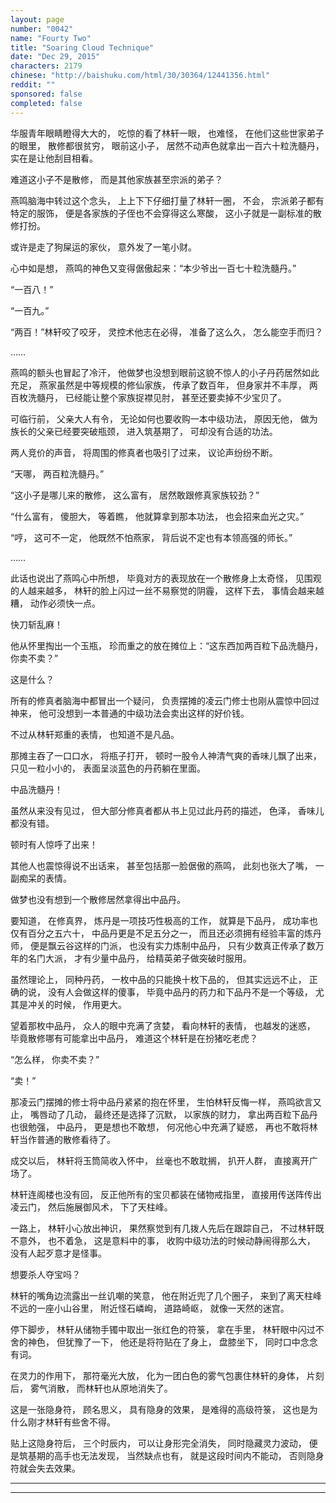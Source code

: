 ```yaml
---
layout: page
number: "0042"
name: "Fourty Two"
title: "Soaring Cloud Technique"
date: "Dec 29, 2015"
characters: 2179
chinese: "http://baishuku.com/html/30/30364/12441356.html"
reddit: ""
sponsored: false
completed: false
---
```


华服青年眼睛瞪得大大的，
吃惊的看了林轩一眼，
也难怪，
在他们这些世家弟子的眼里，
散修都很贫穷，
眼前这小子，
居然不动声色就拿出一百六十粒洗髓丹，
实在是让他刮目相看。

难道这小子不是散修，
而是其他家族甚至宗派的弟子？

燕鸣脑海中转过这个念头，
上上下下仔细打量了林轩一圈，
不会，
宗派弟子都有特定的服饰，
便是各家族的子侄也不会穿得这么寒酸，
这小子就是一副标准的散修打扮。

或许是走了狗屎运的家伙，
意外发了一笔小财。

心中如是想，
燕鸣的神色又变得倨傲起来：“本少爷出一百七十粒洗髓丹。”

“一百八！”

“一百九。”

“两百！”林轩咬了咬牙，
灵控术他志在必得，
准备了这么久，
怎么能空手而归？

……

燕鸣的额头也冒起了冷汗，
他做梦也没想到眼前这貌不惊人的小子丹药居然如此充足，
燕家虽然是中等规模的修仙家族，
传承了数百年，
但身家并不丰厚，
两百枚洗髓丹，
已经能让整个家族捉襟见肘，
甚至还要卖掉不少宝贝了。

可临行前，
父亲大人有令，
无论如何也要收购一本中级功法，
原因无他，
做为族长的父亲已经要突破瓶颈，
进入筑基期了，
可却没有合适的功法。

两人竞价的声音，
将周围的修真者也吸引了过来，
议论声纷纷不断。

“天哪，
两百粒洗髓丹。”

“这小子是哪儿来的散修，
这么富有，
居然敢跟修真家族较劲？”

“什么富有，
傻胆大，
等着瞧，
他就算拿到那本功法，
也会招来血光之灾。”

“哼，
这可不一定，
他既然不怕燕家，
背后说不定也有本领高强的师长。”

……

此话也说出了燕鸣心中所想，
毕竟对方的表现放在一个散修身上太奇怪，
见围观的人越来越多，
林轩的脸上闪过一丝不易察觉的阴霾，
这样下去，
事情会越来越糟，
动作必须快一点。

快刀斩乱麻！

他从怀里掏出一个玉瓶，
珍而重之的放在摊位上：“这东西加两百粒下品洗髓丹，
你卖不卖？”

这是什么？

所有的修真者脑海中都冒出一个疑问，
负责摆摊的凌云门修士也刚从震惊中回过神来，
他可没想到一本普通的中级功法会卖出这样的好价钱。

不过从林轩郑重的表情，
也知道不是凡品。

那摊主吞了一口口水，
将瓶子打开，
顿时一股令人神清气爽的香味儿飘了出来，
只见一粒小小的，
表面呈淡蓝色的丹药躺在里面。

中品洗髓丹！

虽然从来没有见过，
但大部分修真者都从书上见过此丹药的描述，
色泽，
香味儿都没有错。

顿时有人惊呼了出来！

其他人也震惊得说不出话来，
甚至包括那一脸倨傲的燕鸣，
此刻也张大了嘴，
一副痴呆的表情。

做梦也没有想到一个散修居然拿得出中品丹。

要知道，
在修真界，
炼丹是一项技巧性极高的工作，
就算是下品丹，
成功率也仅有百分之五六十，
中品丹更是不足五分之一，
而且还必须拥有经验丰富的炼丹师，
便是飘云谷这样的门派，
也没有实力炼制中品丹，
只有少数真正传承了数万年的名门大派，
才有少量中品丹，
给精英弟子做突破时服用。

虽然理论上，
同种丹药，
一枚中品的只能换十枚下品的，
但其实远远不止，
正确的说，
没有人会做这样的傻事，
毕竟中品丹的药力和下品丹不是一个等级，
尤其是冲关的时候，
作用更大。

望着那枚中品丹，
众人的眼中充满了贪婪，
看向林轩的表情，
也越发的迷惑，
毕竟散修哪有可能拿出中品丹，
难道这个林轩是在扮猪吃老虎？

“怎么样，
你卖不卖？”

“卖！”

那凌云门摆摊的修士将中品丹紧紧的抱在怀里，
生怕林轩反悔一样，
燕鸣欲言又止，
嘴唇动了几动，
最终还是选择了沉默，
以家族的财力，
拿出两百粒下品丹也很勉强，
中品丹，
更是想也不敢想，
何况他心中充满了疑惑，
再也不敢将林轩当作普通的散修看待了。

成交以后，
林轩将玉筒简收入怀中，
丝毫也不敢耽搁，
扒开人群，
直接离开广场了。

林轩连阁楼也没有回，
反正他所有的宝贝都装在储物戒指里，
直接用传送阵传出凌云门，
然后施展御风术，
下了天柱峰。

一路上，
林轩小心放出神识，
果然察觉到有几拨人先后在跟踪自己，
不过林轩既不意外，
也不着急，
这是意料中的事，
收购中级功法的时候动静闹得那么大，
没有人起歹意才是怪事。

想要杀人夺宝吗？

林轩的嘴角边流露出一丝讥嘲的笑意，
他在附近兜了几个圈子，
来到了离天柱峰不远的一座小山谷里，
附近怪石嶙峋，
道路崎岖，
就像一天然的迷宫。

停下脚步，
林轩从储物手镯中取出一张红色的符箓，
拿在手里，
林轩眼中闪过不舍的神色，
但犹豫了一下，
他还是将符贴在了身上，
盘膝坐下，
同时口中念念有词。

在灵力的作用下，
那符毫光大放，
化为一团白色的雾气包裹住林轩的身体，
片刻后，
雾气消散，
而林轩也从原地消失了。

这是一张隐身符，
顾名思义，
具有隐身的效果，
是难得的高级符箓，
这也是为什么刚才林轩有些舍不得。

贴上这隐身符后，
三个时辰内，
可以让身形完全消失，
同时隐藏灵力波动，
便是筑基期的高手也无法发现，
当然缺点也有，
就是这段时间内不能动，
否则隐身符就会失去效果。

- - -
- - -
